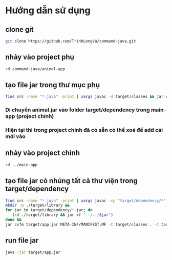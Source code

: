 # Hướng dẫn sử dụng
## clone git
```bash
git clone https://github.com/TrinhLongVu/command-java.git
```
## nhảy vào project phụ 
```bash
cd command-java/animal-app
```
## tạo file jar trong thư mục phụ
```bash
find src -name "*.java" -print | xargs javac -d target/classes && jar cvfe animal.jar com.app.Main -C target/classes .
```
### Di chuyển animal.jar vào folder target/dependency trong main-app (project chính) 
### Hiện tại thì trong project chính đã có sẵn có thể xoá để add cái mới vào
##  nhảy vào project chính
```bash
cd ../main-app
```
## tạo file jar có nhúng tất cả thư viện trong target/dependency
```bash
find src -name "*.java" -print | xargs javac -cp "target/dependency/*" -d target/classes && 
mkdir -p ./target/library &&  
for jar in target/dependency/*.jar; do
   (cd ./target/library && jar xf "../../$jar")
done && 
jar cvfm target/app.jar META-INF/MANIFEST.MF -C target/classes . -C target/library .
```
## run file jar
```bash
java -jar target/app.jar
```
